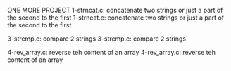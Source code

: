 ONE MORE PROJECT
1-strncat.c: concatenate two strings or just a part of the second to the first
1-strncat.c: concatenate two strings or just a part of the second to the first

3-strcmp.c: compare 2 strings
3-strcmp.c: compare 2 strings

4-rev_array.c: reverse teh content of an array
4-rev_array.c: reverse teh content of an array

